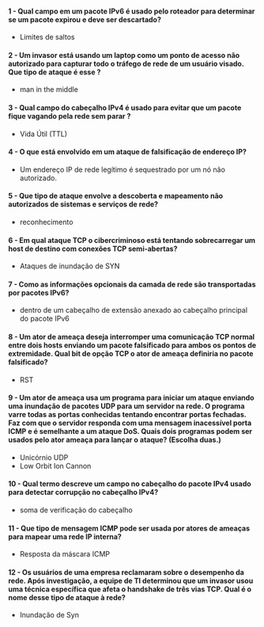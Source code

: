 #### 1 - Qual campo em um pacote IPv6 é usado pelo roteador para determinar se um pacote expirou e deve ser descartado?

 - Limites de saltos
#### 2 - Um invasor está usando um laptop como um ponto de acesso não autorizado para capturar todo o tráfego de rede de um usuário visado. Que tipo de ataque é esse ?

- man in the middle

####  3 - Qual campo do cabeçalho IPv4 é usado para evitar que um pacote fique vagando pela rede sem parar ?

- Vida Útil (TTL)

#### 4 - O que está envolvido em um ataque de falsificação de endereço IP?

- Um endereço IP de rede legítimo é sequestrado por um nó não autorizado.

#### 5 - Que tipo de ataque envolve a descoberta e mapeamento não autorizados de sistemas e serviços de rede?

- reconhecimento

#### 6 - Em qual ataque TCP o cibercriminoso está tentando sobrecarregar um host de destino com conexões TCP semi-abertas?

- Ataques de inundação de SYN

#### 7 - Como as informações opcionais da camada de rede são transportadas por pacotes IPv6?

- dentro de um cabeçalho de extensão anexado ao cabeçalho principal do pacote IPv6

#### 8 - Um ator de ameaça deseja interromper uma comunicação TCP normal entre dois hosts enviando um pacote falsificado para ambos os pontos de extremidade. Qual bit de opção TCP o ator de ameaça definiria no pacote falsificado?

- RST

#### 9 - Um ator de ameaça usa um programa para iniciar um ataque enviando uma inundação de pacotes UDP para um servidor na rede. O programa varre todas as portas conhecidas tentando encontrar portas fechadas. Faz com que o servidor responda com uma mensagem inacessível porta ICMP e é semelhante a um ataque DoS. Quais dois programas podem ser usados pelo ator ameaça para lançar o ataque? (Escolha duas.)

- Unicórnio UDP
- Low Orbit Ion Cannon

#### 10 - Qual termo descreve um campo no cabeçalho do pacote IPv4 usado para detectar corrupção no cabeçalho IPv4?

- soma de verificação do cabeçalho

#### 11 - Que tipo de mensagem ICMP pode ser usada por atores de ameaças para mapear uma rede IP interna?

- Resposta da máscara ICMP

#### 12 - Os usuários de uma empresa reclamaram sobre o desempenho da rede. Após investigação, a equipe de TI determinou que um invasor usou uma técnica específica que afeta o handshake de três vias TCP. Qual é o nome desse tipo de ataque à rede?

- Inundação de Syn